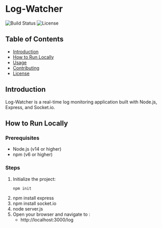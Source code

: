 # Log-Watcher

![Build Status](https://img.shields.io/badge/build-passing-brightgreen)
![License](https://img.shields.io/badge/license-MIT-blue)

## Table of Contents
- [Introduction](#introduction)
- [How to Run Locally](#how-to-run-locally)
- [Usage](#usage)
- [Contributing](#contributing)
- [License](#license)

## Introduction
Log-Watcher is a real-time log monitoring application built with Node.js, Express, and Socket.io. 

## How to Run Locally

### Prerequisites
- Node.js (v14 or higher)
- npm (v6 or higher)

### Steps
1. Initialize the project:
   ```bash
   npm init
2. npm install express
3. npm install socket.io
4. node server.js
5. Open your browser and navigate to :
   - http://localhost:3000/log

